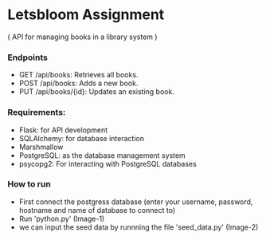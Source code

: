 # Letsbloom Assignment
( API for managing books in a library system )

<h3>Endpoints</h3>

- GET /api/books: Retrieves all books.
- POST /api/books: Adds a new book.
- PUT /api/books/{id}: Updates an existing book.

<h3>Requirements:</h3>

- Flask: for API development
- SQLAlchemy: for database interaction 
- Marshmallow
- PostgreSQL: as the database management system 
- psycopg2: For interacting with PostgreSQL databases

<h3>How to run</h3>

- First connect the postgress database (enter your username, password, hostname and name of database to connect to)
- Run 'python.py' (Image-1)
- we can input the seed data by runnning the file 'seed_data.py' (Image-2)
